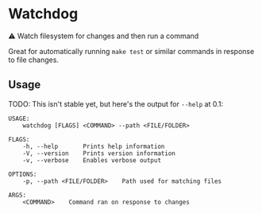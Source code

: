 # Watchdog

⚠️ Watch filesystem for changes and then run a command

Great for automatically running `make test` or similar commands in response to file changes.

## Usage

TODO: This isn't stable yet, but here's the output for `--help` at 0.1:

```
USAGE:
    watchdog [FLAGS] <COMMAND> --path <FILE/FOLDER>

FLAGS:
    -h, --help       Prints help information
    -V, --version    Prints version information
    -v, --verbose    Enables verbose output

OPTIONS:
    -p, --path <FILE/FOLDER>    Path used for matching files

ARGS:
    <COMMAND>    Command ran on response to changes
```
